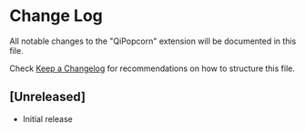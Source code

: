 # Change Log

All notable changes to the "QiPopcorn" extension will be documented in this file.

Check [Keep a Changelog](http://keepachangelog.com/) for recommendations on how to structure this file.

## [Unreleased]

- Initial release
